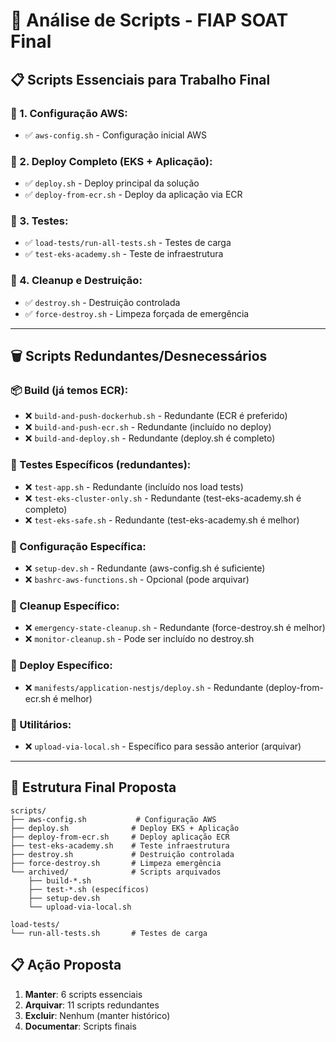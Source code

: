 # 🧹 Análise de Scripts - FIAP SOAT Final

## 📋 **Scripts Essenciais para Trabalho Final**

### **🔧 1. Configuração AWS:**
- ✅ `aws-config.sh` - Configuração inicial AWS

### **🚀 2. Deploy Completo (EKS + Aplicação):**
- ✅ `deploy.sh` - Deploy principal da solução
- ✅ `deploy-from-ecr.sh` - Deploy da aplicação via ECR

### **🧪 3. Testes:**
- ✅ `load-tests/run-all-tests.sh` - Testes de carga
- ✅ `test-eks-academy.sh` - Teste de infraestrutura

### **🧹 4. Cleanup e Destruição:**
- ✅ `destroy.sh` - Destruição controlada
- ✅ `force-destroy.sh` - Limpeza forçada de emergência

---

## 🗑️ **Scripts Redundantes/Desnecessários**

### **📦 Build (já temos ECR):**
- ❌ `build-and-push-dockerhub.sh` - Redundante (ECR é preferido)
- ❌ `build-and-push-ecr.sh` - Redundante (incluído no deploy)
- ❌ `build-and-deploy.sh` - Redundante (deploy.sh é completo)

### **🧪 Testes Específicos (redundantes):**
- ❌ `test-app.sh` - Redundante (incluído nos load tests)
- ❌ `test-eks-cluster-only.sh` - Redundante (test-eks-academy.sh é completo)
- ❌ `test-eks-safe.sh` - Redundante (test-eks-academy.sh é melhor)

### **🔧 Configuração Específica:**
- ❌ `setup-dev.sh` - Redundante (aws-config.sh é suficiente)
- ❌ `bashrc-aws-functions.sh` - Opcional (pode arquivar)

### **🧹 Cleanup Específico:**
- ❌ `emergency-state-cleanup.sh` - Redundante (force-destroy.sh é melhor)
- ❌ `monitor-cleanup.sh` - Pode ser incluído no destroy.sh

### **📱 Deploy Específico:**
- ❌ `manifests/application-nestjs/deploy.sh` - Redundante (deploy-from-ecr.sh é melhor)

### **🔄 Utilitários:**
- ❌ `upload-via-local.sh` - Específico para sessão anterior (arquivar)

---

## 🎯 **Estrutura Final Proposta**

```
scripts/
├── aws-config.sh           # Configuração AWS
├── deploy.sh              # Deploy EKS + Aplicação
├── deploy-from-ecr.sh     # Deploy aplicação ECR
├── test-eks-academy.sh    # Teste infraestrutura
├── destroy.sh             # Destruição controlada
├── force-destroy.sh       # Limpeza emergência
└── archived/              # Scripts arquivados
    ├── build-*.sh
    ├── test-*.sh (específicos)
    ├── setup-dev.sh
    └── upload-via-local.sh

load-tests/
└── run-all-tests.sh       # Testes de carga
```

## 📋 **Ação Proposta**
1. **Manter**: 6 scripts essenciais
2. **Arquivar**: 11 scripts redundantes
3. **Excluir**: Nenhum (manter histórico)
4. **Documentar**: Scripts finais
